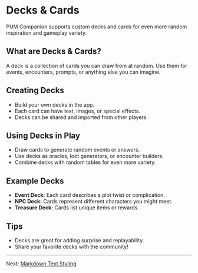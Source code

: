 # Decks & Cards

PUM Companion supports custom decks and cards for even more random inspiration and gameplay variety.

## What are Decks & Cards?
A deck is a collection of cards you can draw from at random. Use them for events, encounters, prompts, or anything else you can imagine.

## Creating Decks
- Build your own decks in the app.
- Each card can have text, images, or special effects.
- Decks can be shared and imported from other players.

## Using Decks in Play
- Draw cards to generate random events or answers.
- Use decks as oracles, loot generators, or encounter builders.
- Combine decks with random tables for even more variety.

## Example Decks
- **Event Deck:** Each card describes a plot twist or complication.
- **NPC Deck:** Cards represent different characters you might meet.
- **Treasure Deck:** Cards list unique items or rewards.

## Tips
- Decks are great for adding surprise and replayability.
- Share your favorite decks with the community!

---

Next: [Markdown Text Styling](markdown-styling.md)
